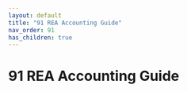 ```yaml
---
layout: default
title: "91 REA Accounting Guide"
nav_order: 91
has_children: true
---
```

# 91 REA Accounting Guide
  
